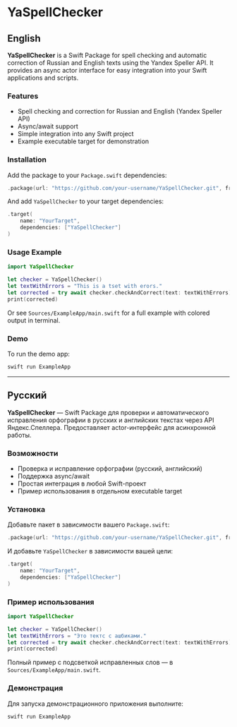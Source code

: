 # YaSpellChecker

## English

**YaSpellChecker** is a Swift Package for spell checking and automatic correction of Russian and English texts using the Yandex Speller API. It provides an async actor interface for easy integration into your Swift applications and scripts.

### Features
- Spell checking and correction for Russian and English (Yandex Speller API)
- Async/await support
- Simple integration into any Swift project
- Example executable target for demonstration

### Installation
Add the package to your `Package.swift` dependencies:

```swift
.package(url: "https://github.com/your-username/YaSpellChecker.git", from: "1.0.0")
```

And add `YaSpellChecker` to your target dependencies:

```swift
.target(
    name: "YourTarget",
    dependencies: ["YaSpellChecker"]
)
```

### Usage Example
```swift
import YaSpellChecker

let checker = YaSpellChecker()
let textWithErrors = "This is a tset with erors."
let corrected = try await checker.checkAndCorrect(text: textWithErrors)
print(corrected)
```

Or see `Sources/ExampleApp/main.swift` for a full example with colored output in terminal.

### Demo
To run the demo app:

```sh
swift run ExampleApp
```

---

## Русский

**YaSpellChecker** — Swift Package для проверки и автоматического исправления орфографии в русских и английских текстах через API Яндекс.Спеллера. Предоставляет actor-интерфейс для асинхронной работы.

### Возможности
- Проверка и исправление орфографии (русский, английский)
- Поддержка async/await
- Простая интеграция в любой Swift-проект
- Пример использования в отдельном executable target

### Установка
Добавьте пакет в зависимости вашего `Package.swift`:

```swift
.package(url: "https://github.com/your-username/YaSpellChecker.git", from: "1.0.0")
```

И добавьте `YaSpellChecker` в зависимости вашей цели:

```swift
.target(
    name: "YourTarget",
    dependencies: ["YaSpellChecker"]
)
```

### Пример использования
```swift
import YaSpellChecker

let checker = YaSpellChecker()
let textWithErrors = "Это тектс с ашбиками."
let corrected = try await checker.checkAndCorrect(text: textWithErrors)
print(corrected)
```

Полный пример с подсветкой исправленных слов — в `Sources/ExampleApp/main.swift`.

### Демонстрация
Для запуска демонстрационного приложения выполните:

```sh
swift run ExampleApp
```

